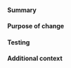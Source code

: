 #### Summary
<!-- Simple description of the changes -->

#### Purpose of change
<!-- Why were the changes made? -->

#### Testing
<!-- How do you know it works? -->

#### Additional context
<!-- Anything else you'd like to provide -->
